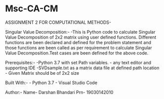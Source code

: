 # Msc-CA-CM
ASSIGNMENT 2 FOR COMPUTATIONAL METHODS- 



Singular Value Decomposition:-
	-This is Python code to calculate Singular Value Decomposition of 2x2 matrix using 	user defined functions. Different functions are been declared and defined for the problem statement and those functions are been called as per requirement to calculate Singular Value Decomposition.Test cases are been defined for the above code. 

Prerequisites:-
	-Python 3.7 with set Path variables.
	- any text editor and supporting IDE
	-SVDsample.txt as a matrix data file at defined path location
	- Given Matrix should be of 2x2 size

Built With:-
	- Python 3.7
	- Visual Studio Code 


Author:- 
	Name- Darshan Bhandari
	Prn- 19030142010 
